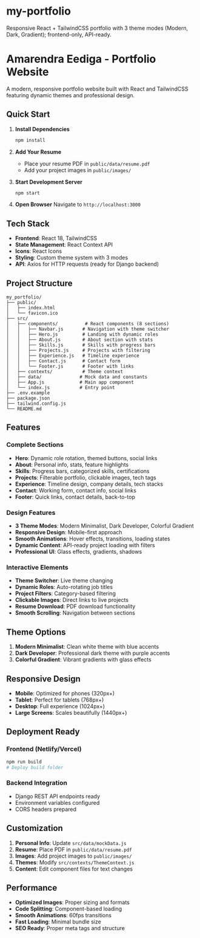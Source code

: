 # my-portfolio
Responsive React + TailwindCSS portfolio with 3 theme modes (Modern, Dark, Gradient); frontend-only, API-ready.

# Amarendra Eediga - Portfolio Website

A modern, responsive portfolio website built with React and TailwindCSS featuring dynamic themes and professional design.

## Quick Start

1. **Install Dependencies**
   ```bash
   npm install
   ```

2. **Add Your Resume**
   - Place your resume PDF in `public/data/resume.pdf`
   - Add your project images in `public/images/`

3. **Start Development Server**
   ```bash
   npm start
   ```

4. **Open Browser**
   Navigate to `http://localhost:3000`

## Tech Stack

- **Frontend**: React 18, TailwindCSS
- **State Management**: React Context API
- **Icons**: React Icons
- **Styling**: Custom theme system with 3 modes
- **API**: Axios for HTTP requests (ready for Django backend)

## Project Structure

```
my_portfolio/
├── public/
│   ├── index.html
│   └── favicon.ico
├── src/
│   ├── components/          # React components (8 sections)
│   │   ├── Navbar.js       # Navigation with theme switcher
│   │   ├── Hero.js         # Landing with dynamic roles
│   │   ├── About.js        # About section with stats
│   │   ├── Skills.js       # Skills with progress bars
│   │   ├── Projects.js     # Projects with filtering
│   │   ├── Experience.js   # Timeline experience
│   │   ├── Contact.js      # Contact form
│   │   └── Footer.js       # Footer with links
│   ├── contexts/           # Theme context
│   ├── data/              # Mock data and constants
│   ├── App.js             # Main app component
│   └── index.js           # Entry point
├── .env.example
├── package.json
├── tailwind.config.js
└── README.md
```

## Features

### **Complete Sections**
- **Hero**: Dynamic role rotation, themed buttons, social links
- **About**: Personal info, stats, feature highlights
- **Skills**: Progress bars, categorized skills, certifications
- **Projects**: Filterable portfolio, clickable images, tech tags
- **Experience**: Timeline design, company details, tech stacks
- **Contact**: Working form, contact info, social links
- **Footer**: Quick links, contact details, back-to-top

### **Design Features**
- **3 Theme Modes**: Modern Minimalist, Dark Developer, Colorful Gradient
- **Responsive Design**: Mobile-first approach
- **Smooth Animations**: Hover effects, transitions, loading states
- **Dynamic Content**: API-ready project loading with filters
- **Professional UI**: Glass effects, gradients, shadows

### **Interactive Elements**
- **Theme Switcher**: Live theme changing
- **Dynamic Roles**: Auto-rotating job titles
- **Project Filters**: Category-based filtering
- **Clickable Images**: Direct links to live projects
- **Resume Download**: PDF download functionality
- **Smooth Scrolling**: Navigation between sections

## Theme Options

1. **Modern Minimalist**: Clean white theme with blue accents
2. **Dark Developer**: Professional dark theme with purple accents
3. **Colorful Gradient**: Vibrant gradients with glass effects

## Responsive Design

- **Mobile**: Optimized for phones (320px+)
- **Tablet**: Perfect for tablets (768px+)
- **Desktop**: Full experience (1024px+)
- **Large Screens**: Scales beautifully (1440px+)

## Deployment Ready

### Frontend (Netlify/Vercel)
```bash
npm run build
# Deploy build folder
```

### Backend Integration
- Django REST API endpoints ready
- Environment variables configured
- CORS headers prepared

## Customization

1. **Personal Info**: Update `src/data/mockData.js`
2. **Resume**: Place PDF in `public/data/resume.pdf`
3. **Images**: Add project images to `public/images/`
4. **Themes**: Modify `src/contexts/ThemeContext.js`
5. **Content**: Edit component files for text changes

## Performance

- **Optimized Images**: Proper sizing and formats
- **Code Splitting**: Component-based loading
- **Smooth Animations**: 60fps transitions
- **Fast Loading**: Minimal bundle size
- **SEO Ready**: Proper meta tags and structure